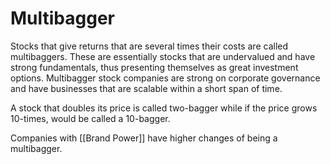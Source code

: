 # Multibagger

Stocks that give returns that are several times their costs are called multibaggers. These are essentially stocks that are undervalued and have strong fundamentals, thus presenting themselves as great investment options. Multibagger stock companies are strong on corporate governance and have businesses that are scalable within a short span of time.

A stock that doubles its price is called two-bagger while if the price grows 10-times, would be called a 10-bagger.

Companies with [[Brand Power]] have higher changes of being a multibagger.
